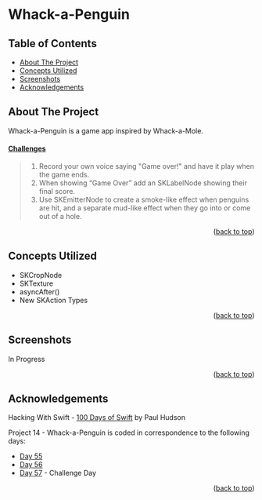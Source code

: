 # Whack-a-Penguin


<!-- Table of Contents -->
## Table of Contents
* [About The Project](#about-the-project)
* [Concepts Utilized](#concepts-utilized)
* [Screenshots](#screenshots)
* [Acknowledgements](#acknowledgements)


<!-- ABOUT THE PROJECT -->
## About The Project

Whack-a-Penguin is a game app inspired by Whack-a-Mole.

#### [Challenges](https://www.hackingwithswift.com/read/14/5/wrap-up)
>1. Record your own voice saying "Game over!" and have it play when the game ends.
>2. When showing “Game Over” add an SKLabelNode showing their final score.
>3. Use SKEmitterNode to create a smoke-like effect when penguins are hit, and a separate mud-like effect when they go into or come out of a hole.

<p align="right">(<a href="#top">back to top</a>)</p>


<!-- CONCEPTS UTILIZED -->
## Concepts Utilized
* SKCropNode
* SKTexture
* asyncAfter()
* New SKAction Types

<p align="right">(<a href="#top">back to top</a>)</p>


<!-- SCREENSHOTS -->
## Screenshots
In Progress

<p align="right">(<a href="#top">back to top</a>)</p>


<!-- ACKNOWLEDGEMENTS -->
## Acknowledgements
Hacking With Swift - [100 Days of Swift] by Paul Hudson

Project 14 - Whack-a-Penguin is coded in correspondence to the following days:
* [Day 55]
* [Day 56]
* [Day 57] - Challenge Day

<p align="right">(<a href="#top">back to top</a>)</p>



<!-- MARKDOWN LINKS & IMAGES -->
<!-- https://www.markdownguide.org/basic-syntax/#reference-style-links -->
[100 Days of Swift]: https://www.hackingwithswift.com/100 (100 Days of Swift)
[Day 55]: https://www.hackingwithswift.com/100/55
[Day 56]: https://www.hackingwithswift.com/100/56
[Day 57]: https://www.hackingwithswift.com/100/57
